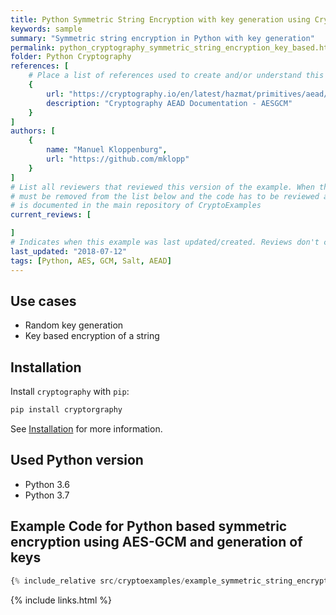 ```yaml
---
title: Python Symmetric String Encryption with key generation using Cryptography
keywords: sample
summary: "Symmetric string encryption in Python with key generation"
permalink: python_cryptography_symmetric_string_encryption_key_based.html
folder: Python Cryptography
references: [
    # Place a list of references used to create and/or understand this example.
    {
        url: "https://cryptography.io/en/latest/hazmat/primitives/aead/#cryptography.hazmat.primitives.ciphers.aead.AESGCM",
        description: "Cryptography AEAD Documentation - AESGCM"
    }
]
authors: [
    {
        name: "Manuel Kloppenburg",
        url: "https://github.com/mklopp"
    }
]
# List all reviewers that reviewed this version of the example. When the example is updated all old reviews
# must be removed from the list below and the code has to be reviewed again. The complete review process
# is documented in the main repository of CryptoExamples
current_reviews: [

]
# Indicates when this example was last updated/created. Reviews don't change this.
last_updated: "2018-07-12"
tags: [Python, AES, GCM, Salt, AEAD]
---
```


## Use cases

- Random key generation
- Key based encryption of a string

## Installation

Install `cryptography` with `pip`:
```bash
pip install cryptorgraphy
```
See [Installation](https://cryptography.io/en/latest/installation/) for more information.

## Used Python version

- Python 3.6
- Python 3.7

## Example Code for Python based symmetric encryption using AES-GCM and generation of keys

```python
{% include_relative src/cryptoexamples/example_symmetric_string_encryption_password_based.py %}
```



{% include links.html %}
